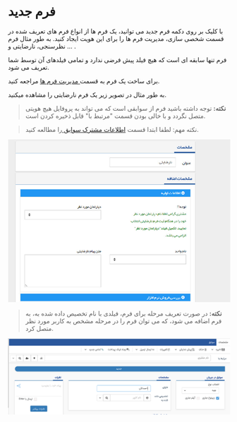 # فرم جدید

با کلیک بر روی دکمه فرم جدید می توانید، یک فرم ها  از انواع فرم های تعریف شده در قسمت شخصی سازی، مدیریت فرم ها را برای این هویت ایجاد کنید. به طور مثال فرم نظرسنجی، نارضایتی و ... .

 فرم تنها سابقه ای است که هیچ فیلد پیش فرضی ندارد و تمامی فیلدهای آن توسط شما تعریف می شود.

برای ساخت یک فرم به قسمت[ مدیریت فرم ها](https://github.com/1stco/PayamGostarDocs/blob/master/Help/Settings/Personalization-crm/Form-management/Form-management.md) مراجعه کنید.

به طور مثال در تصویر زیر یک فرم نارضایتی را مشاهده میکنید.

> **نکته:** توجه داشته باشید فرم از سوابقی است که می تواند به پروفایل هیچ هویتی متصل نگردد و با خالی بودن قسمت "مرتبط با" قابل ذخیره کردن است.

> نکته مهم: لطفا ابتدا قسمت [ اطلاعات مشترک سوابق ](https://github.com/1stco/PayamGostarDocs/blob/master/Help/Integrated-bank/Database/Records/Joint-record-information/Joint-record-information.md)را مطالعه کنید.


![](Form.jpg)

> **نکته:** در صورت تعریف مرحله برای فرم، فیلدی با نام تخصیص داده شده به، به فرم اضافه می شود، که می توان فرم را در مرحله مشخص به کاربر مورد نظر متصل کرد. 

![](85200.png)
